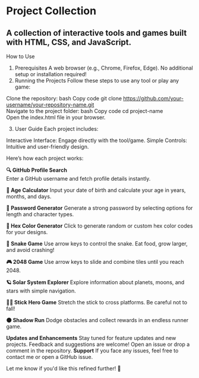 <h1> Project Collection </h1>
<h2>A collection of interactive tools and games built with HTML, CSS, and JavaScript.</h2>

How to Use
1. Prerequisites
A web browser (e.g., Chrome, Firefox, Edge).
No additional setup or installation required!
2. Running the Projects
Follow these steps to use any tool or play any game:

Clone the repository:
bash
Copy code
git clone https://github.com/your-username/your-repository-name.git  
Navigate to the project folder:
bash
Copy code
cd project-name  
Open the index.html file in your browser.

3. User Guide
Each project includes:

Interactive Interface: Engage directly with the tool/game.
Simple Controls: Intuitive and user-friendly design.

Here’s how each project works:

**🔍 GitHub Profile Search**<br>
Enter a GitHub username and fetch profile details instantly.

**🧮 Age Calculator**
Input your date of birth and calculate your age in years, months, and days.

**🔑 Password Generator**
Generate a strong password by selecting options for length and character types.

**🎨 Hex Color Generator**
Click to generate random or custom hex color codes for your designs.

**🐍 Snake Game**
Use arrow keys to control the snake. Eat food, grow larger, and avoid crashing!

**🎮 2048 Game**
Use arrow keys to slide and combine tiles until you reach 2048.

**🪐 Solar System Explorer**
Explore information about planets, moons, and stars with simple navigation.

**🏃‍♂️ Stick Hero Game**
Stretch the stick to cross platforms. Be careful not to fall!

**🌑 Shadow Run**
Dodge obstacles and collect rewards in an endless runner game.

**Updates and Enhancements**
Stay tuned for feature updates and new projects.
Feedback and suggestions are welcome! Open an issue or drop a comment in the repository.
**Support**
If you face any issues, feel free to contact me or open a GitHub issue.

Let me know if you'd like this refined further! 🚀






